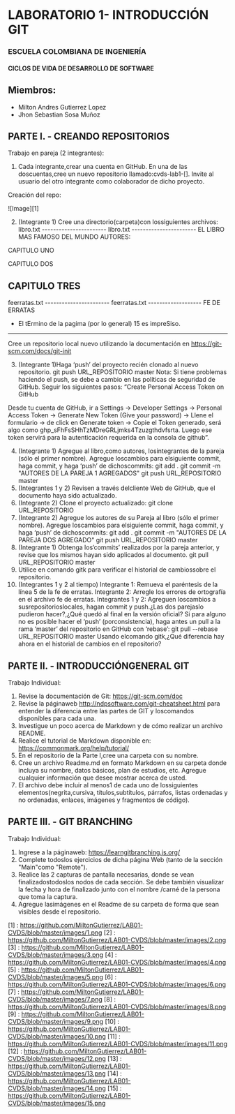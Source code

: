 # LABORATORIO 1- INTRODUCCIÓN GIT
### ESCUELA COLOMBIANA DE INGENIERÍA
#### CICLOS DE VIDA DE DESARROLLO DE SOFTWARE

## Miembros:
* Milton Andres Gutierrez Lopez
* Jhon Sebastian Sosa Muñoz
## PARTE I. - CREANDO REPOSITORIOS
Trabajo en pareja (2 integrantes):
1. Cada integrante,crear una cuenta en GitHub.
En una de las doscuentas,cree un nuevo repositorio llamado:cvds-lab1-[].
Invite al usuario del otro integrante como colaborador de dicho proyecto.

Creación del repo:


![Image][1]


2. (Integrante 1) Cree una directorio(carpeta)con lossiguientes archivos:
libro.txt
----------------------- libro.txt -----------------------
EL LIBRO MAS FAMOSO DEL MUNDO
AUTORES:

CAPITULO UNO

CAPITULO DOS

CAPITULO TRES
---------------------------------------------------------
feerratas.txt
----------------------- feerratas.txt -------------------
FE DE ERRATAS

* El tErmino de la pagima (por lo general) 15 es impreSiso.
---------------------------------------------------------
Cree un repositorio local nuevo utilizando la documentación en https://git-scm.com/docs/git-init

3. (Integrante 1)Haga ‘push’ del proyecto recién clonado al nuevo repositorio.
git push URL_REPOSITORIO master
Nota: Si tiene problemas haciendo el push, se debe a cambio en las políticas de seguridad de GitHub. Seguir los
siguientes pasos:
“Create Personal Access Token on GitHub

Desde tu cuenta de GitHub, ir a Settings → Developer Settings → Personal Access Token → Generate New Token
(Give your password) → Llene el formulario → de click en Generate token → Copie el Token generado, será algo
como ghp_sFhFsSHhTzMDreGRLjmks4Tzuzgthdvfsrta. Luego ese token servirá para la autenticación requerida en la
consola de github”.

4. (Integrante 1) Agregue al libro,como autores, losintegrantes de la pareja (sólo el primer nombre). Agregue loscambios para elsiguiente commit,
haga commit, y haga ‘push’ de dichoscommits:
git add .
git commit -m "AUTORES DE LA PAREJA 1 AGREGADOS"
git push URL_REPOSITORIO master
5. (Integrantes 1 y 2) Revisen a través delcliente Web de GitHub, que el documento haya sido actualizado.
6. (Integrante 2) Clone el proyecto actualizado:
git clone URL_REPOSITORIO
7. (Integrante 2) Agregue los autores de su Pareja al libro (sólo el primer nombre). Agregue loscambios para elsiguiente commit, haga commit, y haga
‘push’ de dichoscommits:
git add .
git commit -m "AUTORES DE LA PAREJA DOS AGREGADO"
git push URL_REPOSITORIO master
8. (Integrante 1) Obtenga los‘commits’ realizados por la pareja anterior, y revise que los mismos hayan sido aplicados al documento.
git pull URL_REPOSITORIO master
9. Utilice en comando gitk para verificar el historial de cambiossobre el repositorio.
10. (Integrantes 1 y 2 al tiempo)
Integrante 1: Remueva el paréntesis de la línea 5 de la fe de erratas.
Integrante 2: Arregle los errores de ortografía en el archivo fe de erratas.
Integrantes 1 y 2: Agreguen loscambios a susrepositorioslocales, hagan commit y push.¿Las dos parejaslo pudieron hacer?,¿Qué quedó al final en la
versión oficial?
Si para alguno no es posible hacer el ‘push’ (porconsistencia), haga antes un pull a la rama ‘master’ del repositorio en GitHub con ‘rebase’:
git pull --rebase URL_REPOSITORIO master
Usando elcomando gitk,¿Qué diferencia hay ahora en el historial de cambios en el repositorio?

## PARTE II. - INTRODUCCIÓNGENERAL GIT
Trabajo Individual:
1. Revise la documentación de Git: https://git-scm.com/doc
2. Revise la páginaweb http://ndpsoftware.com/git-cheatsheet.html para entender la diferencia entre las partes de GIT y loscomandos disponibles para
cada una.
3. Investigue un poco acerca de Markdown y de cómo realizar un archivo README.
4. Realice el tutorial de Markdown disponible en: https://commonmark.org/help/tutorial/
5. En el repositorio de la Parte I,cree una carpeta con su nombre.
6. Cree un archivo Readme.md en formato Markdown en su carpeta donde incluya su nombre, datos básicos, plan de estudios, etc. Agregue
cualquier información que desee mostrar acerca de usted.
7. El archivo debe incluir al menos1 de cada uno de lossiguientes elementos(negrita,cursiva, títulos,subtítulos, párrafos, listas ordenadas y no
ordenadas, enlaces, imágenes y fragmentos de código).

## PARTE III. - GIT BRANCHING
Trabajo Individual:
1. Ingrese a la páginaweb: https://learngitbranching.js.org/
2. Complete todoslos ejercicios de dicha página Web (tanto de la sección "Main"como "Remote").
3. Realice las 2 capturas de pantalla necesarias, donde se vean finalizadostodoslos nodos de cada sección. Se debe también visualizar la fecha y hora de
finalizado junto con el nombre /carné de la persona que toma la captura.
4. Agregue lasimágenes en el Readme de su carpeta de forma que sean visibles desde el repositorio.

[1] : https://github.com/MiltonGutierrez/LAB01-CVDS/blob/master/images/1.png
[2] : https://github.com/MiltonGutierrez/LAB01-CVDS/blob/master/images/2.png
[3] : https://github.com/MiltonGutierrez/LAB01-CVDS/blob/master/images/3.png
[4] : https://github.com/MiltonGutierrez/LAB01-CVDS/blob/master/images/4.png
[5] : https://github.com/MiltonGutierrez/LAB01-CVDS/blob/master/images/5.png
[6] : https://github.com/MiltonGutierrez/LAB01-CVDS/blob/master/images/6.png
[7] : https://github.com/MiltonGutierrez/LAB01-CVDS/blob/master/images/7.png
[8] : https://github.com/MiltonGutierrez/LAB01-CVDS/blob/master/images/8.png
[9] : https://github.com/MiltonGutierrez/LAB01-CVDS/blob/master/images/9.png
[10] : https://github.com/MiltonGutierrez/LAB01-CVDS/blob/master/images/10.png
[11] : https://github.com/MiltonGutierrez/LAB01-CVDS/blob/master/images/11.png
[12] : https://github.com/MiltonGutierrez/LAB01-CVDS/blob/master/images/12.png
[13] : https://github.com/MiltonGutierrez/LAB01-CVDS/blob/master/images/13.png
[14] : https://github.com/MiltonGutierrez/LAB01-CVDS/blob/master/images/14.png
[15] : https://github.com/MiltonGutierrez/LAB01-CVDS/blob/master/images/15.png